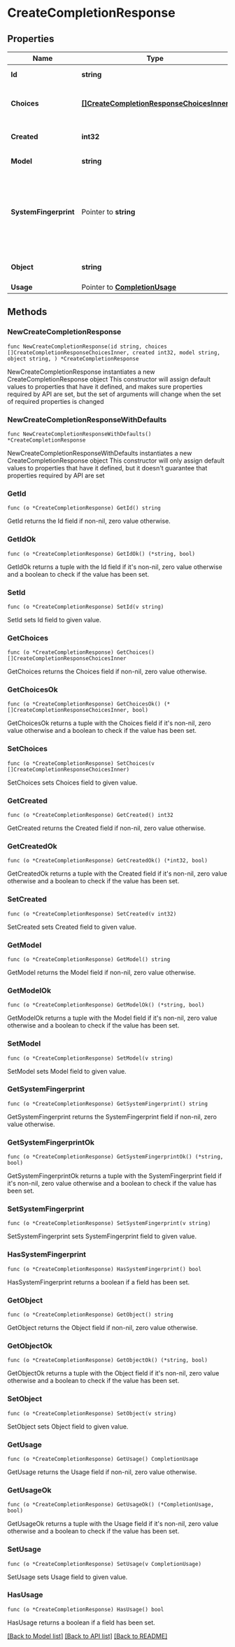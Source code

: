 # CreateCompletionResponse

## Properties

Name | Type | Description | Notes
------------ | ------------- | ------------- | -------------
**Id** | **string** | A unique identifier for the completion. | 
**Choices** | [**[]CreateCompletionResponseChoicesInner**](CreateCompletionResponseChoicesInner.md) | The list of completion choices the model generated for the input prompt. | 
**Created** | **int32** | The Unix timestamp (in seconds) of when the completion was created. | 
**Model** | **string** | The model used for completion. | 
**SystemFingerprint** | Pointer to **string** | This fingerprint represents the backend configuration that the model runs with.  Can be used in conjunction with the &#x60;seed&#x60; request parameter to understand when backend changes have been made that might impact determinism.  | [optional] 
**Object** | **string** | The object type, which is always \&quot;text_completion\&quot; | 
**Usage** | Pointer to [**CompletionUsage**](CompletionUsage.md) |  | [optional] 

## Methods

### NewCreateCompletionResponse

`func NewCreateCompletionResponse(id string, choices []CreateCompletionResponseChoicesInner, created int32, model string, object string, ) *CreateCompletionResponse`

NewCreateCompletionResponse instantiates a new CreateCompletionResponse object
This constructor will assign default values to properties that have it defined,
and makes sure properties required by API are set, but the set of arguments
will change when the set of required properties is changed

### NewCreateCompletionResponseWithDefaults

`func NewCreateCompletionResponseWithDefaults() *CreateCompletionResponse`

NewCreateCompletionResponseWithDefaults instantiates a new CreateCompletionResponse object
This constructor will only assign default values to properties that have it defined,
but it doesn't guarantee that properties required by API are set

### GetId

`func (o *CreateCompletionResponse) GetId() string`

GetId returns the Id field if non-nil, zero value otherwise.

### GetIdOk

`func (o *CreateCompletionResponse) GetIdOk() (*string, bool)`

GetIdOk returns a tuple with the Id field if it's non-nil, zero value otherwise
and a boolean to check if the value has been set.

### SetId

`func (o *CreateCompletionResponse) SetId(v string)`

SetId sets Id field to given value.


### GetChoices

`func (o *CreateCompletionResponse) GetChoices() []CreateCompletionResponseChoicesInner`

GetChoices returns the Choices field if non-nil, zero value otherwise.

### GetChoicesOk

`func (o *CreateCompletionResponse) GetChoicesOk() (*[]CreateCompletionResponseChoicesInner, bool)`

GetChoicesOk returns a tuple with the Choices field if it's non-nil, zero value otherwise
and a boolean to check if the value has been set.

### SetChoices

`func (o *CreateCompletionResponse) SetChoices(v []CreateCompletionResponseChoicesInner)`

SetChoices sets Choices field to given value.


### GetCreated

`func (o *CreateCompletionResponse) GetCreated() int32`

GetCreated returns the Created field if non-nil, zero value otherwise.

### GetCreatedOk

`func (o *CreateCompletionResponse) GetCreatedOk() (*int32, bool)`

GetCreatedOk returns a tuple with the Created field if it's non-nil, zero value otherwise
and a boolean to check if the value has been set.

### SetCreated

`func (o *CreateCompletionResponse) SetCreated(v int32)`

SetCreated sets Created field to given value.


### GetModel

`func (o *CreateCompletionResponse) GetModel() string`

GetModel returns the Model field if non-nil, zero value otherwise.

### GetModelOk

`func (o *CreateCompletionResponse) GetModelOk() (*string, bool)`

GetModelOk returns a tuple with the Model field if it's non-nil, zero value otherwise
and a boolean to check if the value has been set.

### SetModel

`func (o *CreateCompletionResponse) SetModel(v string)`

SetModel sets Model field to given value.


### GetSystemFingerprint

`func (o *CreateCompletionResponse) GetSystemFingerprint() string`

GetSystemFingerprint returns the SystemFingerprint field if non-nil, zero value otherwise.

### GetSystemFingerprintOk

`func (o *CreateCompletionResponse) GetSystemFingerprintOk() (*string, bool)`

GetSystemFingerprintOk returns a tuple with the SystemFingerprint field if it's non-nil, zero value otherwise
and a boolean to check if the value has been set.

### SetSystemFingerprint

`func (o *CreateCompletionResponse) SetSystemFingerprint(v string)`

SetSystemFingerprint sets SystemFingerprint field to given value.

### HasSystemFingerprint

`func (o *CreateCompletionResponse) HasSystemFingerprint() bool`

HasSystemFingerprint returns a boolean if a field has been set.

### GetObject

`func (o *CreateCompletionResponse) GetObject() string`

GetObject returns the Object field if non-nil, zero value otherwise.

### GetObjectOk

`func (o *CreateCompletionResponse) GetObjectOk() (*string, bool)`

GetObjectOk returns a tuple with the Object field if it's non-nil, zero value otherwise
and a boolean to check if the value has been set.

### SetObject

`func (o *CreateCompletionResponse) SetObject(v string)`

SetObject sets Object field to given value.


### GetUsage

`func (o *CreateCompletionResponse) GetUsage() CompletionUsage`

GetUsage returns the Usage field if non-nil, zero value otherwise.

### GetUsageOk

`func (o *CreateCompletionResponse) GetUsageOk() (*CompletionUsage, bool)`

GetUsageOk returns a tuple with the Usage field if it's non-nil, zero value otherwise
and a boolean to check if the value has been set.

### SetUsage

`func (o *CreateCompletionResponse) SetUsage(v CompletionUsage)`

SetUsage sets Usage field to given value.

### HasUsage

`func (o *CreateCompletionResponse) HasUsage() bool`

HasUsage returns a boolean if a field has been set.


[[Back to Model list]](../README.md#documentation-for-models) [[Back to API list]](../README.md#documentation-for-api-endpoints) [[Back to README]](../README.md)


